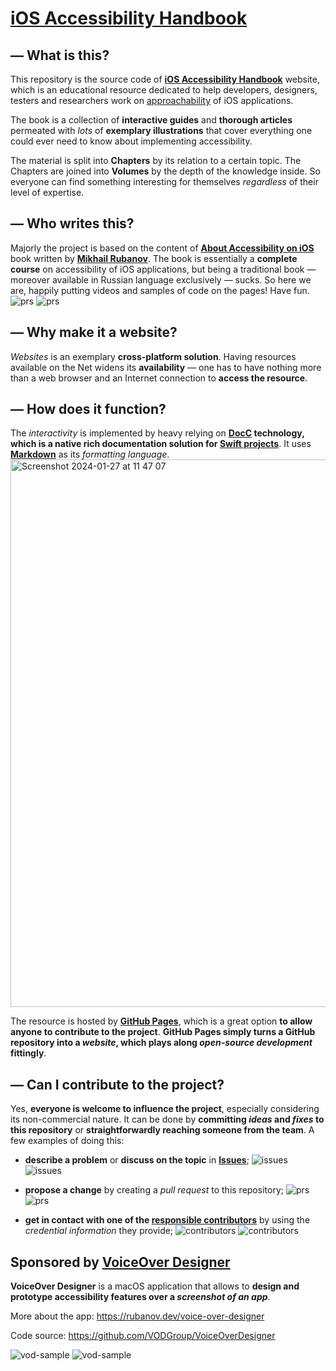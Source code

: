 # [iOS Accessibility Handbook](https://vodgroup.github.io/AccessibilityDocumentation/documentation/iosaccessibilityhandbook/)


## — What is this?
This repository is the source code of [**iOS Accessibility Handbook**](https://vodgroup.github.io/AccessibilityDocumentation/documentation/iosaccessibilityhandbook) website, which is an educational resource dedicated to help developers, designers, testers and researchers work on [approachability](https://developer.apple.com/design/human-interface-guidelines/accessibility) of iOS applications.

The book is a collection of **interactive guides** and **thorough articles** permeated with *lots* of **exemplary illustrations** that cover everything one could ever need to know about implementing accessibility. 

The material is split into **Chapters** by its relation to a certain topic. The Chapters are joined into **Volumes** by the depth of the knowledge inside. So everyone can find something interesting for themselves *regardless* of their level of expertise.


## — Who writes this?
Majorly the project is based on the content of [**About Accessibility on iOS**](https://rubanov.dev/a11y-book) book written by [**Mikhail Rubanov**](https://github.com/akaDuality). The book is essentially a **complete course** on accessibility of iOS applications, but being a traditional book — moreover available in Russian language exclusively — sucks. So here we are, happily putting videos and samples of code on the pages! Have fun.  
![prs](./Sources/iOSAccessibilityHandbook/Screenshots/aboutAccessibility~dark.png#gh-dark-mode-only)
![prs](./Sources/iOSAccessibilityHandbook/Screenshots/aboutAccessibility~light.png#gh-light-mode-only)

## — Why make it a website? 
*Websites* is an exemplary **cross-platform solution**. Having resources available on the Net widens its **availability** — one has to have nothing more than a web browser and an Internet connection to **access the resource**. 


## — How does it function?
The *interactivity* is implemented by heavy relying on **[DocC](https://developer.apple.com/documentation/docc) technology, which is a native rich documentation solution for [Swift projects](https://www.swift.org/packages)**. It uses **[Markdown](https://apple.github.io/swift-markdown/documentation/markdown)** as its *formatting language*.
<img width="876" alt="Screenshot 2024-01-27 at 11 47 07" src="https://github.com/VODGroup/AccessibilityDocumentation/assets/94866528/7eed36e2-20f7-4cbf-829f-d8cea5500376">

The resource is hosted by **[GitHub Pages](https://pages.github.com)**, which is a great option **to allow anyone to contribute to the project**. **GitHub Pages simply turns a GitHub repository into a *website*, which plays along *open-source development* fittingly**. 

 
## — Can I contribute to the project? 
Yes, **everyone is welcome to influence the project**, especially considering its non-commercial nature. It can be done by **committing *ideas* and *fixes* to this repository** or **straightforwardly reaching someone from the team**. A few examples of doing this:
- **describe a problem** or **discuss on the topic** in **[Issues](https://github.com/VODGroup/AccessibilityDocumentation/issues)**; 
![issues](./Sources/iOSAccessibilityHandbook/Screenshots/issues~dark.png#gh-dark-mode-only)
![issues](./Sources/iOSAccessibilityHandbook/Screenshots/issues~light.png#gh-light-mode-only)
- **propose a change** by creating a *pull request* to this repository;
![prs](./Sources/iOSAccessibilityHandbook/Screenshots/prs~dark.png#gh-dark-mode-only)
![prs](./Sources/iOSAccessibilityHandbook/Screenshots/prs~light.png#gh-light-mode-only)

- **get in contact with one of the [responsible contributors](https://github.com/VODGroup/AccessibilityDocumentation/graphs/contributors)** by using the *credential information* they provide;
![contributors](./Sources/iOSAccessibilityHandbook/Screenshots/contributors~dark.png#gh-dark-mode-only)
![contributors](./Sources/iOSAccessibilityHandbook/Screenshots/contributors~light.png#gh-light-mode-only)


## Sponsored by [VoiceOver Designer](https://rubanov.dev/voice-over-designer)
**VoiceOver Designer** is a macOS application that allows to **design and prototype accessibility features over a *screenshot of an app***. 

More about the app: https://rubanov.dev/voice-over-designer

Code source: https://github.com/VODGroup/VoiceOverDesigner

![vod-sample](./Sources/iOSAccessibilityHandbook/Screenshots/vod-sample~dark.png#gh-dark-mode-only)
![vod-sample](./Sources/iOSAccessibilityHandbook/Screenshots/vod-sample~light.png#gh-light-mode-only)
